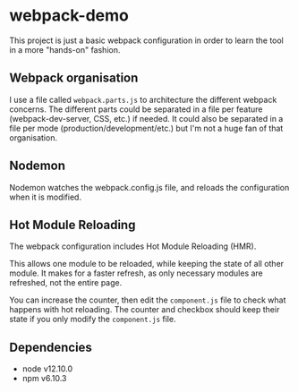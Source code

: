 # webpack-demo

This project is just a basic webpack configuration in order to learn the tool in a more "hands-on" fashion.

## Webpack organisation

I use a file called `webpack.parts.js` to architecture the different webpack concerns. The different parts could be separated in a file per feature (webpack-dev-server, CSS, etc.) if needed. It could also be separated in a file per mode (production/development/etc.) but I'm not a huge fan of that organisation.

## Nodemon

Nodemon watches the webpack.config.js file, and reloads the configuration when it is modified.

## Hot Module Reloading

The webpack configuration includes Hot Module Reloading (HMR).

This allows one module to be reloaded, while keeping the state of all other module. It makes for a faster refresh, as only necessary modules are refreshed, not the entire page.

You can increase the counter, then edit the `component.js` file to check what happens with hot reloading. The counter and checkbox should keep their state if you only modify the `component.js` file.

## Dependencies

- node v12.10.0
- npm v6.10.3
